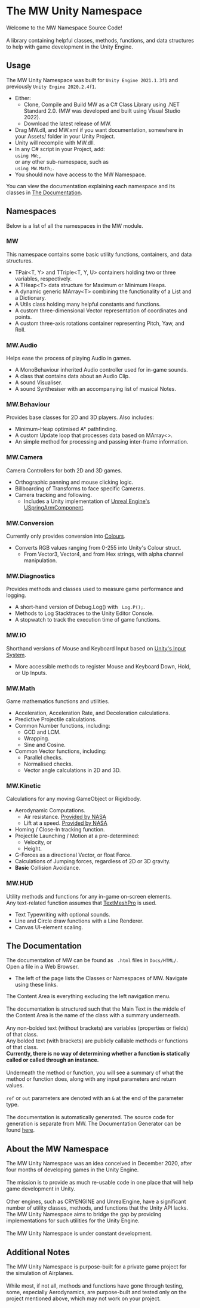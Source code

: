 ﻿# The MW Unity Namespace

Welcome to the MW Namespace Source Code!
<br>
<br>
A library containing helpful classes, methods, functions, and data structures to help with game development in the Unity Engine.
<br>

## Usage
The MW Unity Namespace was built for ` Unity Engine 2021.1.3f1 ` and previously ` Unity Engine 2020.2.4f1 `.
* Either:
  * Clone, Compile and Build MW as a C# Class Library using .NET Standard 2.0. (MW was developed and built using Visual Studio 2022).
  * Download the latest release of MW.
* Drag MW.dll, and MW.xml if you want documentation, somewhere in your Assets/ folder in your Unity Project.
* Unity will recompile with MW.dll.
* In any C# script in your Project, add:
   <br>
   ` using MW; `,
   <br>
   or any other sub-namespace, such as 
   <br>
   ` using MW.Math; `.
* You should now have access to the MW Namespace.

You can view the documentation explaining each namespace and its classes in [The Documentation](#the-documentation).

## Namespaces
Below is a list of all the namespaces in the MW module.

### MW
This namespace contains some basic utility functions, containers, and data structures.
* TPair<T, Y> and TTriple<T, Y, U> containers holding two or three variables, respectively.
* A THeap&lt;T&gt; data structure for Maximum or Minimum Heaps.
* A dynamic generic MArray&lt;T&gt; combining the functionality of a List and a Dictionary.
* A Utils class holding many helpful constants and functions.
* A custom three-dimensional Vector representation of coordinates and points.
* A custom three-axis rotations container representing Pitch, Yaw, and Roll.

### MW.Audio
Helps ease the process of playing Audio in games.
* A MonoBehaviour inherited Audio controller used for in-game sounds.
* A class that contains data about an Audio Clip.
* A sound Visualiser.
* A sound Synthesiser with an accompanying list of musical Notes.

### MW.Behaviour
Provides base classes for 2D and 3D players. Also includes:
* Minimum-Heap optimised A* pathfinding.
* A custom Update loop that processes data based on MArray<>.
* An simple method for processing and passing inter-frame information.

### MW.Camera
Camera Controllers for both 2D and 3D games.
* Orthographic panning and mouse clicking logic.
* Billboarding of Transforms to face specific Cameras.
* Camera tracking and following.
  * Includes a Unity implementation of [Unreal Engine's USpringArmComponent](https://docs.unrealengine.com/5.0/en-US/API/Runtime/Engine/GameFramework/USpringArmComponent/).

### MW.Conversion
Currently only provides conversion into [Colours](https://docs.unity3d.com/ScriptReference/Color.html).
* Converts RGB values ranging from 0-255 into Unity's Colour struct.
  * From Vector3, Vector4, and from Hex strings, with alpha channel manipulation.

### MW.Diagnostics
Provides methods and classes used to measure game performance and logging.
* A short-hand version of Debug.Log() with ` Log.P();`.
* Methods to Log Stacktraces to the Unity Editor Console.
* A stopwatch to track the execution time of game functions.

### MW.IO
Shorthand versions of Mouse and Keyboard Input based on [Unity's Input System](https://docs.unity3d.com/ScriptReference/Input.html).
* More accessible methods to register Mouse and Keyboard Down, Hold, or Up Inputs.

### MW.Math
Game mathematics functions and utilities.
* Acceleration, Acceleration Rate, and Deceleration calculations.
* Predictive Projectile calculations.
* Common Number functions, including:
  * GCD and LCM.
  * Wrapping.
  * Sine and Cosine.
* Common Vector functions, including:
  * Parallel checks.
  * Normalised checks.
  * Vector angle calculations in 2D and 3D.

### MW.Kinetic
Calculations for any moving GameObject or Rigidbody.
* Aerodynamic Computations.
  * Air resistance. [Provided by NASA](https://www.grc.nasa.gov/www/k-12/airplane/falling.html)
  * Lift at a speed. [Provided by NASA](https://www.grc.nasa.gov/www/k-12/airplane/lifteq.html#:~:text=The%20lift%20equation%20states%20that,times%20the%20wing%20area%20A.&text=For%20given%20air%20conditions%2C%20shape,Cl%20to%20determine%20the%20lift.)
* Homing / Close-In tracking function.
* Projectile Launching / Motion at a pre-determined:
  * Velocity, or
  * Height.
* G-Forces as a directional Vector, or float Force.
* Calculations of Jumping forces, regardless of 2D or 3D gravity.
* <b>Basic</b> Collision Avoidance.

### MW.HUD
Utility methods and functions for any in-game on-screen elements.
<br>
Any text-related function assumes that [TextMeshPro](https://docs.unity3d.com/Manual/com.unity.textmeshpro.html) is used.
* Text Typewriting with optional sounds.
* Line and Circle draw functions with a Line Renderer.
* Canvas UI-element scaling.

## The Documentation
The documentation of MW can be found as ` .html` files in ` Docs/HTML/ `.
<br>
Open a file in a Web Browser.
* The left of the page lists the Classes or Namespaces of MW. Navigate using these links.

The Content Area is everything excluding the left navigation menu.
<br>
<br>
The documentation is structured such that the Main Text in the middle of the Content Area is the name of the class with a summary underneath.
<br>
<br>
Any non-bolded text (without brackets) are variables (properties or fields) of that class.
<br>
Any bolded text (with brackets) are publicly callable methods or functions of that class.
<br>
<b>Currently, there is no way of determining whether a function is statically called or called through an instance.</b>
<br>
<br>
Underneath the method or function, you will see a summary of what the method or function does, along with any input parameters and return values.
<br>
<br>
` ref ` or ` out ` parameters are denoted with an ` & ` at the end of the parameter type.
<br>
<br>
The documentation is automatically generated. The source code for generation is separate from MW. The Documentation Generator can be found [here](https://github.com/WichaelMu/MW-Unity-Namespace/tree/main/Docs/Generator).

## About the MW Namespace
The MW Unity Namespace was an idea conceived in December 2020, after four months of developing games in the Unity Engine.
<br>
<br>
The mission is to provide as much re-usable code in one place that will help game development in Unity.
<br>
<br>
Other engines, such as CRYENGINE and UnrealEngine, have a significant number of utility classes, methods, and functions that the Unity API lacks.
The MW Unity Namespace aims to bridge the gap by providing implementations for such utilities for the Unity Engine.
<br>
<br>
The MW Unity Namespace is under constant development.

## Additional Notes
The MW Unity Namespace is purpose-built for a private game project for the simulation of Airplanes.
<br>
<br>
While most, if not all, methods and functions have gone through testing, some, especially Aerodynamics, are purpose-built and tested only on the project mentioned above, which may not work on your project.

